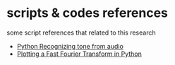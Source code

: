# scripts & codes references

some script references that related to this research

- [Python Recognizing tone from audio](http://stackoverflow.com/questions/1797631/recognising-tone-of-the-audio)
- [Plotting a Fast Fourier Transform in Python](http://stackoverflow.com/questions/25735153/plotting-a-fast-fourier-transform-in-python)

